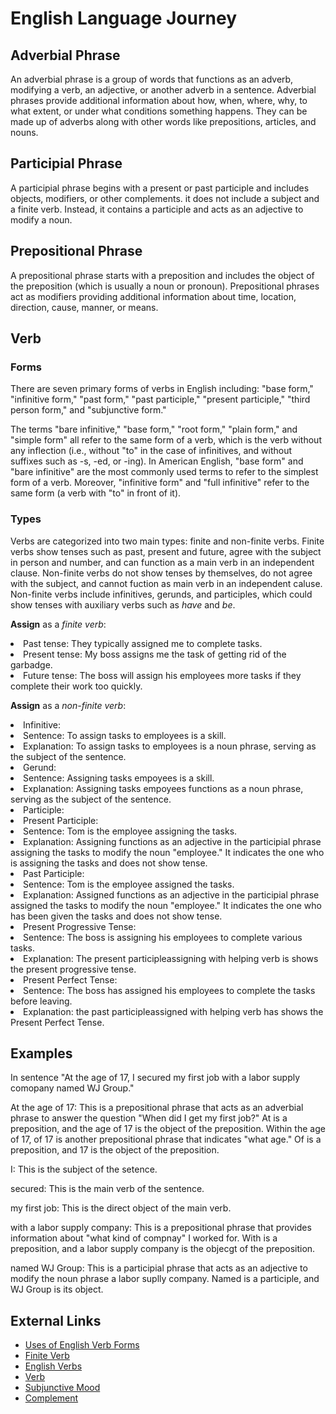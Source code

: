 # English Language Journey

## Adverbial Phrase

An adverbial phrase is a group of words that functions as an adverb, modifying a verb, an adjective, or another adverb
in a sentence. Adverbial phrases provide additional information about how, when, where, why, to what extent, or under
what conditions something happens. They can be made up of adverbs along with other words like prepositions, articles,
and nouns.

## Participial Phrase

A participial phrase begins with a present or past participle and includes objects, modifiers, or other complements.
it does not include a subject and a finite verb. Instead, it contains a participle and acts as an adjective to
modify a noun.

## Prepositional Phrase

A prepositional phrase starts with a preposition and includes the object of the preposition (which is usually a noun or
pronoun). Prepositional phrases act as modifiers providing additional information about time, location, direction,
cause, manner, or means.

## Verb

### Forms

There are seven primary forms of verbs in English including: "base form," "infinitive form," "past form," "past participle," "present participle," "third person form," and "subjunctive form."

The terms "bare infinitive," "base form," "root form," "plain form," and "simple form" all refer to the same form of a verb, which is the verb without any inflection (i.e., without "to" in the case of infinitives, and without suffixes such as -s, -ed, or -ing). In American English, "base form" and "bare infinitive" are the most commonly used terms to refer to the simplest form of a verb. Moreover, "infinitive form" and "full infinitive" refer to the same form (a verb with "to" in front of it).


### Types

Verbs are categorized into two main types: finite and non-finite verbs. Finite verbs show tenses such as past,
present and future, agree with the subject in person and number, and can function as a main verb in an independent
clause. Non-finite verbs do not show tenses by themselves, do not agree with the subject, and cannot fuction as main verb in an
independent caluse. Non-finite verbs include infinitives, gerunds, and participles, which could show tenses with auxiliary
verbs such as _have_ and _be_.

**Assign** as a _finite verb_:

<list type="alpha-lower">
  <li>
    <control>Past tense</control>: They typically <emphasis>assigned</emphasis> me to complete tasks.  
  </li>
  <li>
    <control>Present tense</control>: My boss <emphasis>assigns</emphasis> me the task of getting rid of the garbadge.
  </li>
  <li>
    <control>Future tense</control>: The boss will <emphasis>assign</emphasis> his employees more tasks if they complete their work too quickly.
  </li>
</list>

**Assign** as a _non-finite verb_:

<list type="alpha-lower">
  <li>
    <control>Infinitive</control>: 
    <list type="none">
      <li>
        <control>Sentence</control>: <emphasis>To assign</emphasis> tasks to employees is a skill. 
      </li>
      <li>
        <control>Explanation</control>: <emphasis>To assign tasks to employees</emphasis> is a noun phrase, serving as the subject of the sentence. 
      </li>
    </list>
  </li>
  <li>
    <control>Gerund</control>: 
      <list type="none">
      <li>
        <control>Sentence</control>: <emphasis>Assigning</emphasis> tasks empoyees is a skill. 
      </li>
      <li>
        <control>Explanation</control>: <emphasis>Assigning tasks empoyees</emphasis> functions as a noun phrase, serving as the subject of the sentence. 
      </li>
    </list>
  </li>
  <li>
  <control>Participle</control>:
    <list type="none">
      <li>
        <control>Present Participle</control>:  
        <list type="none">
          <li>
            <control>Sentence</control>: Tom is the employee <emphasis>assigning</emphasis> the tasks.
          </li>
          <li>
            <control>Explanation</control>: <emphasis>Assigning</emphasis> functions as an adjective in the participial phrase <emphasis>assigning the tasks</emphasis> to modify the noun "employee." It indicates the one who is assigning the tasks and does not show tense. 
          </li>
        </list>
      </li>
      <li>
        <control>Past Participle</control>:  
        <list type="none">
          <li>
            <control>Sentence</control>: Tom is the employee <emphasis>assigned</emphasis> the tasks.
          </li>
          <li>
            <control>Explanation</control>: <emphasis>Assigned</emphasis> functions as an adjective in the participial phrase <emphasis>assigned the tasks</emphasis> to modify the noun "employee." It indicates the one who has been given the tasks and does not show tense. 
          </li>
        </list>
      </li>
      <li>
        <control>Present Progressive Tense</control>:  
        <list type="none">
          <li>
            <control>Sentence</control>: The boss <emphasis>is assigning</emphasis> his employees to complete various tasks.
          </li>
          <li>
            <control>Explanation</control>: The present participle<emphasis>assigning</emphasis> with helping verb <emphasis>is</emphasis> shows the present progressive tense.
          </li>
        </list>
      </li>
      <li>
        <control>Present Perfect Tense</control>: 
        <list type="none">
          <li>
            <control>Sentence</control>: The boss <emphasis>has assigned</emphasis> his employees to complete the tasks before leaving.
          </li>
          <li>
            <control>Explanation</control>: the past participle<emphasis>assigned</emphasis> with helping verb <emphasis>has</emphasis> shows the Present Perfect Tense.
          </li>
        </list>
      </li>
    </list>
  </li>
</list>

## Examples

In sentence "At the age of 17, I secured my first job with a labor supply comopany named WJ Group."

<control>At the age of 17:</control> This is a prepositional phrase that acts as an adverbial phrase to answer the 
question "When did I get my first job?" <emphasis>At</emphasis> is a preposition, and <emphasis>the age of 
17</emphasis> is the object of the preposition. Within <emphasis>the age of 17,</emphasis> <emphasis>of 
17</emphasis> is another prepositional phrase that indicates "what age." <emphasis>Of</emphasis> is a preposition, 
and <emphasis>17</emphasis> is the object of the preposition.  

<control>I:</control> This is the subject of the setence.

<control>secured:</control> This is the main verb of the sentence.

<control>my first job:</control> This is the direct object of the main verb.

<control>with a labor supply company:</control> This is a prepositional phrase that provides information about "what 
kind of compnay" I worked for. <emphasis>With</emphasis> is a preposition, and <emphasis>a labor supply 
company</emphasis> is the objecgt of the preposition.

<control>named WJ Group:</control> This is a participial phrase that acts as an adjective to modify the noun phrase 
<emphasis>a labor suplly company.</emphasis> <emphasis>Named</emphasis> is a participle, and <emphasis>WJ 
Group</emphasis> is its object.

## External Links

- [Uses of English Verb Forms](https://en.wikipedia.org/wiki/Uses_of_English_verb_forms)
- [Finite Verb](https://en.wikipedia.org/wiki/Finite_verb)
- [English Verbs](https://en.wikipedia.org/wiki/English_verbs)
- [Verb](https://en.wikipedia.org/wiki/Verb)
- [Subjunctive Mood](https://en.wikipedia.org/wiki/Subjunctive_mood)
- [Complement](https://en.wikipedia.org/wiki/Complement_(linguistics))
